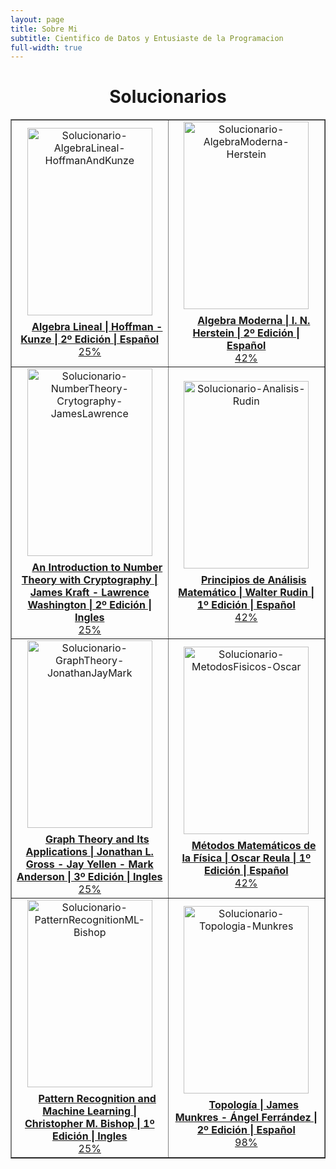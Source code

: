 ```yaml
---
layout: page
title: Sobre Mi
subtitle: Cientifico de Datos y Entusiaste de la Programacion
full-width: true
---
```


# <center>Solucionarios</center>

<table id="repo-table" border="1" class="table">
<tbody>
<tr>
    <td id="Solucionario-AlgebraLineal-HoffmanAndKunze" style = "width: 50%;"><center><a href="../solucionarios/AlgebraLineal-HoffmanAndKunze">
      <img alt="Solucionario-AlgebraLineal-HoffmanAndKunze" width="200" height="300" style="object-fit: contain;" src="https://m.media-amazon.com/images/I/41m-Ry35hyL.jpg">
      <div style="margin-top: 0.5rem"><i class="fa fa-star"></i><span class="stars" style="margin-right: 1rem; margin-left: 0.5rem"></span><b>Algebra Lineal | Hoffman - Kunze | 2º Edición | Español</b></div>
      <div class="progress" tyle="height: 3px;">
  <div class="progress-bar" role="progressbar" style="width: 25%;" aria-valuenow="25" aria-valuemin="0" aria-valuemax="100">25%</div>
</div></a>
    </center></td>
    <td id="Solucionario-AlgebraModerna-Herstein"><center>
      <a href="../solucionarios/AlgebraModerna-Herstein"><img alt="Solucionario-AlgebraModerna-Herstein" width="200" height="300" style="object-fit: contain;" src="https://m.media-amazon.com/images/I/81AKgAMMxEL.jpg">
      <div style="margin-top: 0.5rem"><i class="fa fa-star"></i><span class="stars" style="margin-right: 1rem; margin-left: 0.5rem"></span><b>Algebra Moderna |  I. N. Herstein | 2º Edición | Español</b></div>
      <div class="progress" tyle="height: 3px;">
  <div class="progress-bar" role="progressbar" style="width: 42%;" aria-valuenow="25" aria-valuemin="0" aria-valuemax="100">42%</div>
</div>
    </a></center></td>
</tr>
<tr>
    <td id="Solucionario-NumberTheory-Crytography-JamesLawrence"><center><a href="#">
      <img alt="Solucionario-NumberTheory-Crytography-JamesLawrence" width="200" height="300" style="object-fit: contain;" src="https://m.media-amazon.com/images/I/41hTjUcqYJL.jpg">
      <div style="margin-top: 0.5rem"><i class="fa fa-star"></i><span class="stars" style="margin-right: 1rem; margin-left: 0.5rem"></span><b>An Introduction to Number Theory with Cryptography |  James Kraft - Lawrence Washington | 2º Edición | Ingles</b></div>
      <div class="progress" tyle="height: 3px;">
  <div class="progress-bar" role="progressbar" style="width: 25%;" aria-valuenow="25" aria-valuemin="0" aria-valuemax="100">25%</div>
</div></a>
    </center></td>
    <td id="Solucionario-Analisis-Rudin"><center>
      <a href="#"><img alt="Solucionario-Analisis-Rudin" width="200" height="300" style="object-fit: contain;" src="https://images.cdn3.buscalibre.com/fit-in/360x360/8d/0b/8d0bb86e705e0c74cbe779a05bc27e21.jpg">
      <div style="margin-top: 0.5rem"><i class="fa fa-star"></i><span class="stars" style="margin-right: 1rem; margin-left: 0.5rem"></span><b>Principios de Análisis Matemático |  Walter Rudin | 1º Edición | Español</b></div>
      <div class="progress" tyle="height: 3px;">
  <div class="progress-bar" role="progressbar" style="width: 42%;" aria-valuenow="25" aria-valuemin="0" aria-valuemax="100">42%</div>
</div>
    </a></center></td>
</tr>

<tr>
    <td id="Solucionario-GraphTheory-JonathanJayMark"><center><a href="#">
      <img alt="Solucionario-GraphTheory-JonathanJayMark" width="200" height="300" style="object-fit: contain;" src="https://m.media-amazon.com/images/I/61niUJV13GL.jpg">
      <div style="margin-top: 0.5rem"><i class="fa fa-star"></i><span class="stars" style="margin-right: 1rem; margin-left: 0.5rem"></span><b>Graph Theory and Its Applications |  Jonathan L. Gross - Jay Yellen - Mark Anderson | 3º Edición | Ingles</b></div>
      <div class="progress" tyle="height: 3px;">
  <div class="progress-bar" role="progressbar" style="width: 25%;" aria-valuenow="25" aria-valuemin="0" aria-valuemax="100">25%</div>
</div></a>
    </center></td>
    <td id="Solucionario-MetodosFisicos-Oscar"><center>
      <a href="#"><img alt="Solucionario-MetodosFisicos-Oscar" width="200" height="300" style="object-fit: contain;" src="https://0.academia-photos.com/attachment_thumbnails/55365597/mini_magick20190114-26964-76c049.png">
      <div style="margin-top: 0.5rem"><i class="fa fa-star"></i><span class="stars" style="margin-right: 1rem; margin-left: 0.5rem"></span><b>Métodos Matemáticos de la Física |  Oscar Reula | 1º Edición | Español</b></div>
      <div class="progress" tyle="height: 3px;">
  <div class="progress-bar" role="progressbar" style="width: 42%;" aria-valuenow="25" aria-valuemin="0" aria-valuemax="100">42%</div>
</div>
    </a></center></td>
</tr>


<tr>
    <td id="Solucionario-PatternRecognitionML-Bishop"><center><a href="#">
      <img alt="Solucionario-PatternRecognitionML-Bishop" width="200" height="300" style="object-fit: contain;" src="https://m.media-amazon.com/images/I/71pdg8S7QBL.jpg">
      <div style="margin-top: 0.5rem"><i class="fa fa-star"></i><span class="stars" style="margin-right: 1rem; margin-left: 0.5rem"></span><b>Pattern Recognition and Machine Learning |  Christopher M. Bishop | 1º Edición | Ingles</b></div>
      <div class="progress" tyle="height: 3px;">
  <div class="progress-bar" role="progressbar" style="width: 25%;" aria-valuenow="25" aria-valuemin="0" aria-valuemax="100">25%</div>
</div></a>
    </center></td>
    <td id="Solucionario-Topologia-Munkres"><center>
      <a href="#"><img alt="Solucionario-Topologia-Munkres" width="200" height="300" style="object-fit: contain;" src="https://m.media-amazon.com/images/I/81m4oIRi8xL.jpg">
      <div style="margin-top: 0.5rem"><i class="fa fa-star"></i><span class="stars" style="margin-right: 1rem; margin-left: 0.5rem"></span><b>Topología  |  James Munkres - Ángel Ferrández | 2º Edición | Español</b></div>
      <div class="progress" tyle="height: 3px;">
  <div class="progress-bar" role="progressbar" style="width: 98%;" aria-valuenow="25" aria-valuemin="0" aria-valuemax="100">98%</div>
</div>
    </a></center></td>
</tr>
</tbody>
